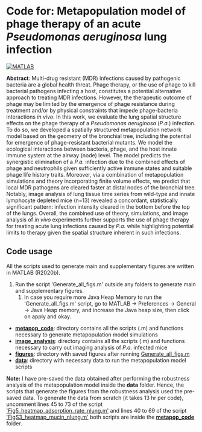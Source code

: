# Code for: Metapopulation model of phage therapy of an acute *Pseudomonas aeruginosa* lung infection

[![MATLAB](https://github.com/RaunakDey/metapop_lung/actions/workflows/ci.yml/badge.svg)](https://github.com/RaunakDey/metapop_lung/actions/workflows/ci.yml)

**Abstract**:
Multi-drug resistant (MDR) infections caused by pathogenic bacteria are a global health threat. Phage therapy, or the use of phage to kill bacterial pathogens infecting a host, constitutes a potential alternative approach to treating MDR infections. However, the therapeutic outcome of phage may be limited by the emergence of phage resistance during treatment and/or by physical constraints that impede phage-bacteria interactions *in vivo*. In this work, we evaluate the lung spatial structure effects on the phage therapy of a *Pseudomonas aeruginosa* (*P.a.*) infection. To do so, we developed a spatially structured metapopulation network model based on the geometry of the bronchial tree, including the potential for emergence of phage-resistant bacterial mutants. We model the ecological interactions between bacteria, phage, and the host innate immune system at the airway (node) level. The model predicts the synergistic elimination of a *P.a.* infection due to the combined effects of phage and neutrophils given sufficiently active immune states and suitable phage life history traits. Moreover, via a combination of metapopulation simulations and theory incorporating finite volume effects, we predict that local MDR pathogens are cleared faster at distal nodes of the bronchial tree. Notably, image analysis of lung tissue time series from wild-type and innate lymphocyte depleted mice (n=13) revealed a concordant, statistically significant pattern: infection intensity cleared in the bottom before the top of the lungs. Overall, the combined use of theory, simulations, and image analysis of *in vivo* experiments further supports the use of phage therapy for treating acute lung infections caused by *P.a.* while highlighting potential limits to therapy given the spatial structure inherent in such infections.

## Code usage

All the scripts used to generate main and supplementary figures are written in MATLAB (R2020b).

1. Run the script 'Generate_all_figs.m' outside any folders to generate main and supplementary figures.
   1. In case you require more Java Heap Memory to run the 'Generate_all_figs.m' script, go to MATLAB -> Preferences -> General -> Java Heap memory, and increase the Java heap size, then click on apply and okay.
 
- [**metapop_code**](./metapop_code): directory contains all the scripts (.m) and functions necessary to generate metapopulation model simulations
- [**image_analysis**](./image_analysis): directory contains all the scripts (.m) and functions necessary to carry out imaging analysis of *P.a.* infected mice
- [**figures**](./figures): directory with saved figures after running [Generate_all_figs.m](./Generate_all_figs.m)
- [**data**](./data): directory with necessary data to run the metapopulation model scripts

**Note:**
I have pre-saved the data obtained after performing the robustness analysis of the metapopulation model inside the **data** folder. Hence, the scripts that generate the figures from the robustness analysis used the pre-saved data. To generate the data from scratch (it takes 13 hr per code), uncomment lines 45 to 73 of the script ['Fig5_heatmap_adsorption_rate_nlung.m'](./metapop_code/Fig5_heatmap_adsorption_rate_nlung.m) and lines 40 to 69 of the script ['FigS3_heatmap_mucin_nlung.m'](./metapop_code/FigS3_heatmap_mucin_nlung.m) both scripts are inside the [**metapop_code**](./metapop_code) folder.


